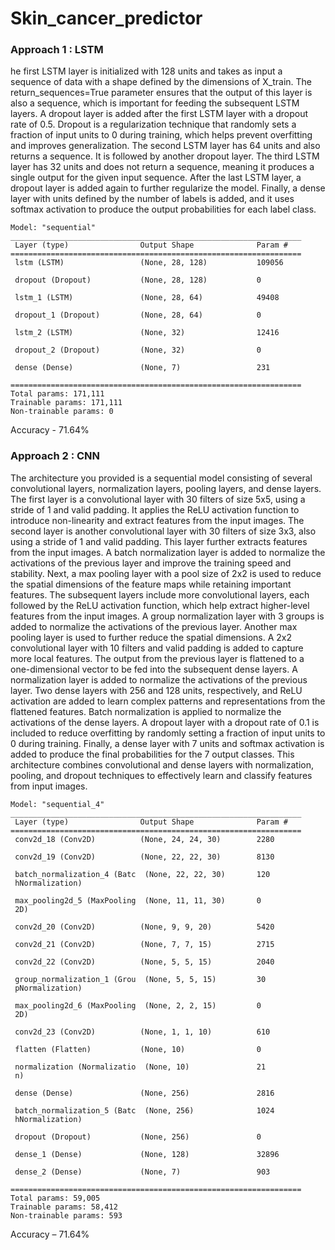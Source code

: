 # Skin_cancer_predictor

### Approach 1 : LSTM

he first LSTM layer is initialized with 128 units and takes as input a sequence of data with a shape defined by the dimensions of X_train. The return_sequences=True parameter ensures that the output of this layer is also a sequence, which is important for feeding the subsequent LSTM layers.
A dropout layer is added after the first LSTM layer with a dropout rate of 0.5. Dropout is a regularization technique that randomly sets a fraction of input units to 0 during training, which helps prevent overfitting and improves generalization.
The second LSTM layer has 64 units and also returns a sequence. It is followed by another dropout layer.
The third LSTM layer has 32 units and does not return a sequence, meaning it produces a single output for the given input sequence.
After the last LSTM layer, a dropout layer is added again to further regularize the model.
Finally, a dense layer with units defined by the number of labels is added, and it uses softmax activation to produce the output probabilities for each label class.


```
Model: "sequential"
_________________________________________________________________
 Layer (type)                Output Shape              Param #   
=================================================================
 lstm (LSTM)                 (None, 28, 128)           109056    
                                                                 
 dropout (Dropout)           (None, 28, 128)           0         
                                                                 
 lstm_1 (LSTM)               (None, 28, 64)            49408     
                                                                 
 dropout_1 (Dropout)         (None, 28, 64)            0         
                                                                 
 lstm_2 (LSTM)               (None, 32)                12416     
                                                                 
 dropout_2 (Dropout)         (None, 32)                0         
                                                                 
 dense (Dense)               (None, 7)                 231       
                                                                 
=================================================================
Total params: 171,111
Trainable params: 171,111
Non-trainable params: 0
```


Accuracy  -  71.64%


### Approach 2 : CNN

The architecture you provided is a sequential model consisting of several convolutional layers, normalization layers, pooling layers, and dense layers.
The first layer is a convolutional layer with 30 filters of size 5x5, using a stride of 1 and valid padding. It applies the ReLU activation function to introduce non-linearity and extract features from the input images.
The second layer is another convolutional layer with 30 filters of size 3x3, also using a stride of 1 and valid padding. This layer further extracts features from the input images.
A batch normalization layer is added to normalize the activations of the previous layer and improve the training speed and stability.
Next, a max pooling layer with a pool size of 2x2 is used to reduce the spatial dimensions of the feature maps while retaining important features.
The subsequent layers include more convolutional layers, each followed by the ReLU activation function, which help extract higher-level features from the input images.
A group normalization layer with 3 groups is added to normalize the activations of the previous layer.
Another max pooling layer is used to further reduce the spatial dimensions.
A 2x2 convolutional layer with 10 filters and valid padding is added to capture more local features.
The output from the previous layer is flattened to a one-dimensional vector to be fed into the subsequent dense layers.
A normalization layer is added to normalize the activations of the previous layer.
Two dense layers with 256 and 128 units, respectively, and ReLU activation are added to learn complex patterns and representations from the flattened features.
Batch normalization is applied to normalize the activations of the dense layers.
A dropout layer with a dropout rate of 0.1 is included to reduce overfitting by randomly setting a fraction of input units to 0 during training.
Finally, a dense layer with 7 units and softmax activation is added to produce the final probabilities for the 7 output classes.
This architecture combines convolutional and dense layers with normalization, pooling, and dropout techniques to effectively learn and classify features from input images.


```
Model: "sequential_4"
_________________________________________________________________
 Layer (type)                Output Shape              Param #   
=================================================================
 conv2d_18 (Conv2D)          (None, 24, 24, 30)        2280      
                                                                 
 conv2d_19 (Conv2D)          (None, 22, 22, 30)        8130      
                                                                 
 batch_normalization_4 (Batc  (None, 22, 22, 30)       120       
 hNormalization)                                                 
                                                                 
 max_pooling2d_5 (MaxPooling  (None, 11, 11, 30)       0         
 2D)                                                             
                                                                 
 conv2d_20 (Conv2D)          (None, 9, 9, 20)          5420      
                                                                 
 conv2d_21 (Conv2D)          (None, 7, 7, 15)          2715      
                                                                 
 conv2d_22 (Conv2D)          (None, 5, 5, 15)          2040      
                                                                 
 group_normalization_1 (Grou  (None, 5, 5, 15)         30        
 pNormalization)                                                 
                                                                 
 max_pooling2d_6 (MaxPooling  (None, 2, 2, 15)         0         
 2D)                                                             
                                                                 
 conv2d_23 (Conv2D)          (None, 1, 1, 10)          610       
                                                                 
 flatten (Flatten)           (None, 10)                0         
                                                                 
 normalization (Normalizatio  (None, 10)               21        
 n)                                                              
                                                                 
 dense (Dense)               (None, 256)               2816      
                                                                 
 batch_normalization_5 (Batc  (None, 256)              1024      
 hNormalization)                                                 
                                                                 
 dropout (Dropout)           (None, 256)               0         
                                                                 
 dense_1 (Dense)             (None, 128)               32896     
                                                                 
 dense_2 (Dense)             (None, 7)                 903       
                                                                 
=================================================================
Total params: 59,005
Trainable params: 58,412
Non-trainable params: 593
```

Accuracy – 71.64%
